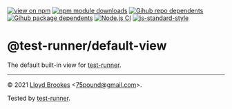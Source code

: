 [![view on npm](https://badgen.net/npm/v/@test-runner/default-view)](https://www.npmjs.org/package/@test-runner/default-view)
[![npm module downloads](https://badgen.net/npm/dt/@test-runner/default-view)](https://www.npmjs.org/package/@test-runner/default-view)
[![Gihub repo dependents](https://badgen.net/github/dependents-repo/test-runner-js/default-view)](https://github.com/test-runner-js/default-view/network/dependents?dependent_type=REPOSITORY)
[![Gihub package dependents](https://badgen.net/github/dependents-pkg/test-runner-js/default-view)](https://github.com/test-runner-js/default-view/network/dependents?dependent_type=PACKAGE)
[![Node.js CI](https://github.com/test-runner-js/default-view/actions/workflows/node.js.yml/badge.svg)](https://github.com/test-runner-js/default-view/actions/workflows/node.js.yml)
[![js-standard-style](https://img.shields.io/badge/code%20style-standard-brightgreen.svg)](https://github.com/feross/standard)

# @test-runner/default-view

The default built-in view for [test-runner](https://github.com/test-runner-js/test-runner).

* * *

&copy; 2021 [Lloyd Brookes](https://github.com/75lb) \<75pound@gmail.com\>.

Tested by [test-runner](https://github.com/test-runner-js/test-runner).
